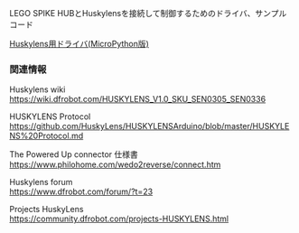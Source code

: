 LEGO SPIKE HUBとHuskylensを接続して制御するためのドライバ、サンプルコード
  
[Huskylens用ドライバ(MicroPython版)](src/huskylens_lib.py)




### 関連情報

Huskylens wiki<br>
https://wiki.dfrobot.com/HUSKYLENS_V1.0_SKU_SEN0305_SEN0336

HUSKYLENS Protocol<br>
https://github.com/HuskyLens/HUSKYLENSArduino/blob/master/HUSKYLENS%20Protocol.md

The Powered Up connector 仕様書<br>
https://www.philohome.com/wedo2reverse/connect.htm

Huskylens forum<br>
https://www.dfrobot.com/forum/?t=23

Projects HuskyLens<br>
https://community.dfrobot.com/projects-HUSKYLENS.html
